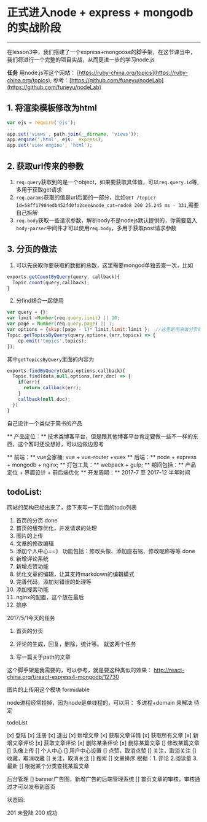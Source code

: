 ﻿# 正式进入node + express + mongodb 的实战阶段
---

 在lesson3中，我们搭建了一个express+mongoose的脚手架，在这节课当中，我们将进行一个完整的项目实战，从而更进一步的学习node.js

**任务**
用node.js写这个网站： [https://ruby-china.org/topics](https://ruby-china.org/topics);
参考：[https://github.com/funeyu/nodeLab](https://github.com/funeyu/nodeLab)

## 1. 将渲染模板修改为html
```javascript
var ejs = require('ejs');
...
app.set('views', path.join(__dirname, 'views'));
app.engine('.html', ejs.__express);
app.set('view engine', 'html');
```
## 2. 获取url传来的参数
1. `req.query`获取到的是一个object，如果要获取具体值，可以`req.query.id`等,多用于获取get请求
2. `req.params`获取的值是url后面的一部分，比如`GET /topic?id=58ff17984edb452fd0fa2cee&node_cat=node8 200 25.245 ms - 331`,需要自己拆解
3. `req.body`获取一些请求参数，解析body不是nodejs默认提供的，你需要载入`body-parser`中间件才可以使用`req.body`，多用于获取post请求参数


## 3. 分页的做法
1. 可以先获取你要获取的数据的总数，这里需要mongod单独去查一次，比如
```javascript
exports.getCountByQuery(query, callback){
  Topic.count(query,callback);
}
```
2. 分find结合一起使用
```javascript
var query = {};
var limit =Number(req.query.limit) || 10;
var page = Number(req.query.page) || 1;
var options = {skip:(page - 1)* limit,limit:limit };  //这里是用来做分页的地方，参数可以从url那里传过来，后面再对其进行优化
Topic.getTopicsByQuery(query,options,(err,topics) => {
    ep.emit('topics',topics);
});
```
其中`getTopicsByQuery`里面的内容为
```javascript
exports.findByQuery(data,options,callback){
  Topic.find(data,null,options,(err,doc) => {
    if(err){
      return callback(err);
    }
    callback(null,doc);
  })
}
```

自己设计一个类似于简书的产品

** 产品定位：**   技术类博客平台，但是跟其他博客平台肯定要做一些不一样的东西，这个暂时还没想好，可以边做边思考

** 前端：**       vue全家桶; vue + vue-router +vuex
** 后端：**       node + express + mongodb + nginx;
** 打包工具：**   webpack + gulp;
** 期间包括：**   产品定位 + 界面设计 + 前后端优化
** 开发周期：**   2017-7 至 2017-12 半年时间

## todoList:
网站的架构已经出来了，接下来写一下后面的todo列表
1. 首页的分页   done
2. 首页的缓存优化，并发请求的处理
3. 图片的上传
4. 文章的修改编辑
5. 添加个人中心==》 功能包括：修改头像、添加座右铭、修改昵称等等 done
6. 新增评论系统
7. 新增点赞功能
8. 优化文章的编辑，让其支持markdown的编辑模式
9. 完善代码，添加对错误的处理等
10. 添加搜索功能
11. nginx的配置，这个放在最后
12. 排序

2017/5/1今天的任务
1. 首页的分页
2. 评论的生成，回复，删除，统计等。
就这两个任务

2. 写一篇关于path的文章

这个脚手架是我需要的，可以参考，就是要这种类似的效果： http://react-china.org/t/react-express4-mongodb/12730


图片的上传用这个模块 formidable

node进程经常挂掉，因为node是单线程的，可以用： 多进程+domain 来解决  待定


todoList

[x] 登陆
[x] 注册
[x] 退出
[x] 新增文章
[x] 获取文章详情
[x] 获取所有文章
[x] 新增文章评论
[x] 获取文章评论
[x] 删除某条评论
[x]  删除某篇文章
[]  修改某篇文章
[]  头像上传
[]  个人中心
[]  用户中心设置
[]  点赞，取消点赞
[]  关注，取消关注
[]  收藏，取消收藏
[]  关注，取消关注
[]  搜索
[]  文章排序  根据：1. 评论 2.阅读量 3.最新
[]  根据某个分类查找某篇文章

后台管理
[]  banner广告图，新增广告的后端管理系统
[]  首页文章的审核，审核通过才可以发布到首页



状态码:

201 未登陆
200 成功
